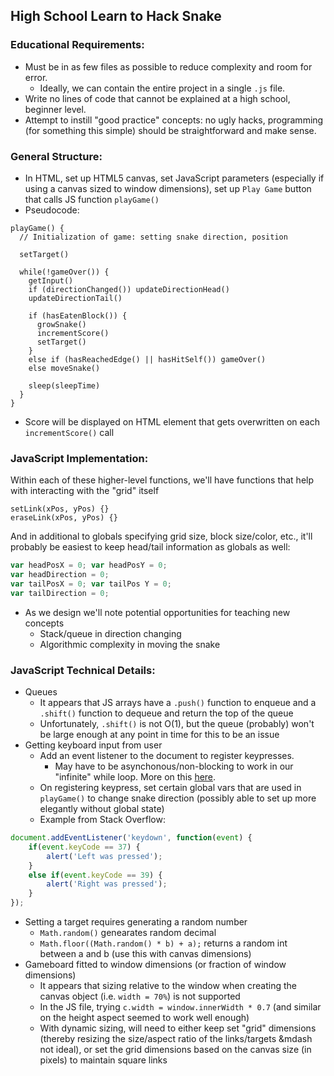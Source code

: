 ## High School Learn to Hack Snake
### Educational Requirements:
* Must be in as few files as possible to reduce complexity and room for error.
    * Ideally, we can contain the entire project in a single `.js` file.
* Write no lines of code that cannot be explained at a high school, beginner level.
* Attempt to instill "good practice" concepts: no ugly hacks, programming (for something this simple) should be straightforward and make sense.

### General Structure:
* In HTML, set up HTML5 canvas, set JavaScript parameters (especially if using a canvas sized to window dimensions), set up `Play Game` button that calls JS function `playGame()`
* Pseudocode:
```
playGame() {
  // Initialization of game: setting snake direction, position

  setTarget()

  while(!gameOver()) {
    getInput()
    if (directionChanged()) updateDirectionHead()
    updateDirectionTail()

    if (hasEatenBlock()) {
      growSnake()
      incrementScore()
      setTarget()
    }
    else if (hasReachedEdge() || hasHitSelf()) gameOver()
    else moveSnake()

    sleep(sleepTime)
  }
}
```
* Score will be displayed on HTML element that gets overwritten on each `incrementScore()` call

### JavaScript Implementation:

Within each of these higher-level functions, we'll have functions that help with interacting with the "grid" itself

```
setLink(xPos, yPos) {}
eraseLink(xPos, yPos) {}
```

And in additional to globals specifying grid size, block size/color, etc., it'll probably be easiest to keep head/tail information as globals as well:

```javascript
var headPosX = 0; var headPosY = 0;
var headDirection = 0;
var tailPosX = 0; var tailPos Y = 0;
var tailDirection = 0;
```

* As we design we'll note potential opportunities for teaching new concepts
    * Stack/queue in direction changing
    * Algorithmic complexity in moving the snake

### JavaScript Technical Details:
* Queues
    * It appears that JS arrays have a `.push()` function to enqueue and a `.shift()` function to dequeue and return the top of the queue
    * Unfortunately, `.shift()` is not O(1), but the queue (probably) won't be large enough at any point in time for this to be an issue
* Getting keyboard input from user
    * Add an event listener to the document to register keypresses.
        * May have to be asynchonous/non-blocking to work in our "infinite" while loop. More on this [here](http://javascript.info/tutorial/keyboard-events).
    * On registering keypress, set certain global vars that are used in `playGame()` to change snake direction (possibly able to set up more elegantly without global state)
    * Example from Stack Overflow:
```javascript
document.addEventListener('keydown', function(event) {
    if(event.keyCode == 37) {
        alert('Left was pressed');
    }
    else if(event.keyCode == 39) {
        alert('Right was pressed');
    }
});
```
* Setting a target requires generating a random number
    * `Math.random()` genearates random decimal
    * `Math.floor((Math.random() * b) + a);` returns a random int between a and b (use this with canvas dimensions)
* Gameboard fitted to window dimensions (or fraction of window dimensions)
    * It appears that sizing relative to the window when creating the canvas object (i.e. `width = 70%`) is not supported
    * In the JS file, trying `c.width = window.innerWidth * 0.7` (and similar on the height aspect seemed to work well enough)
    * With dynamic sizing, will need to either keep set "grid" dimensions (thereby resizing the size/aspect ratio of the links/targets &mdash not ideal), or set the grid dimensions based on the canvas size (in pixels) to maintain square links
